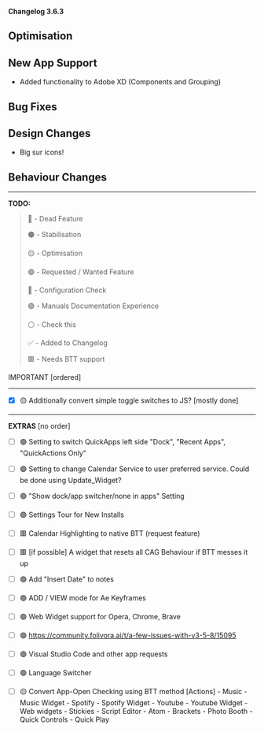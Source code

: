 **Changelog 3.6.3**

**Optimisation**
-


**New App Support**
-
- Added functionality to Adobe XD (Components and Grouping)

**Bug Fixes**
-


**Design Changes**
-
- Big sur icons!

**Behaviour Changes**
-

------------------
**TODO:**

> 🔴 - Dead Feature
> 
> 🟠 - Stabilisation
> 
> 🟡 - Optimisation
> 
> 🟢 - Requested / Wanted Feature
> 
> 🔵 - Configuration Check
> 
> 🟣 - Manuals Documentation Experience
> 
> ⚪️ - Check this
> 
> ✅ - Added to Changelog
>
> 🟥 - Needs BTT support

IMPORTANT [ordered]

----

- [x] 🟡   Additionally convert simple toggle switches to JS? [mostly done]

------------------

**EXTRAS** [no order]

- [ ] 🟢 Setting to switch QuickApps left side "Dock", "Recent Apps", "QuickActions Only"
- [ ] 🟢 Setting to change Calendar Service to user preferred service. Could be done using Update_Widget?
- [ ] 🟢 "Show dock/app switcher/none in apps" Setting
- [ ] 🟣 Settings Tour for New Installs

- [ ] 🟥 Calendar Highlighting to native BTT (request feature)
- [ ] 🟥 [if possible] A widget that resets all CAG Behaviour if BTT messes it up

- [ ] 🟢 Add "Insert Date" to notes
- [ ] 🟢 ADD / VIEW mode for Ae Keyframes
- [ ] 🟢 Web Widget support for Opera, Chrome, Brave
- [ ] 🟢 https://community.folivora.ai/t/a-few-issues-with-v3-5-8/15095

- [ ] 🟢 Visual Studio Code and other app requests
- [ ] 🟢 Language Switcher

- [ ] 🟡 Convert App-Open Checking using BTT method [Actions]
      - Music 
      - Music Widget
      - Spotify
      - Spotify Widget
      - Youtube
      - Youtube Widget
      - Web widgets
      - Stickies
      - Script Editor
      - Atom
      - Brackets
      - Photo Booth
      - Quick Controls
      - Quick Play
